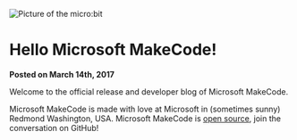 ![Picture of the micro:bit](/static/images/blogbanner.jpg)

# Hello Microsoft MakeCode!

**Posted on March 14th, 2017**

Welcome to the official release and developer blog of Microsoft MakeCode.

Microsoft MakeCode is made with love at Microsoft in (sometimes sunny) Redmond Washington, USA. 
Microsoft MakeCode is [open source](/open-source), join the conversation on GitHub!
